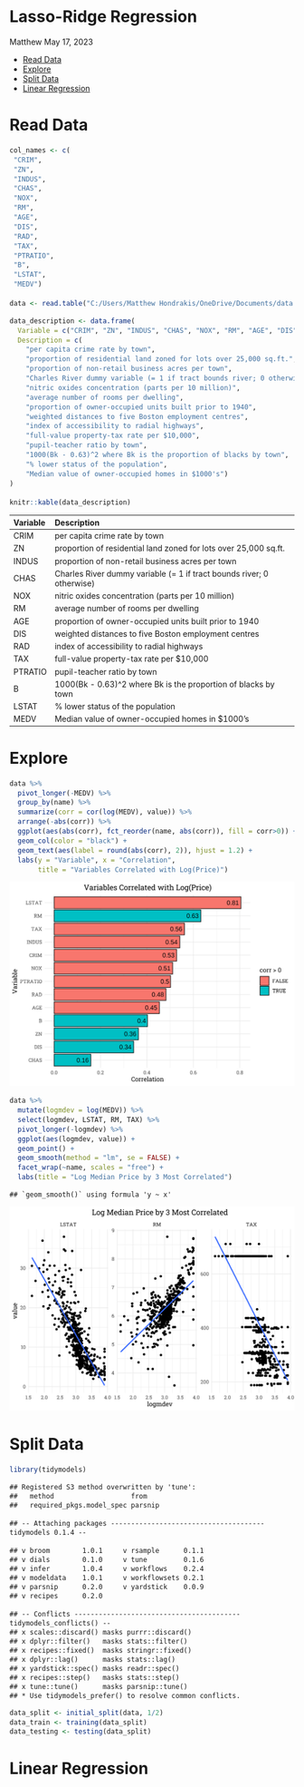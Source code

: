 Lasso-Ridge Regression
================
Matthew
May 17, 2023

- <a href="#read-data" id="toc-read-data">Read Data</a>
- <a href="#explore" id="toc-explore">Explore</a>
- <a href="#split-data" id="toc-split-data">Split Data</a>
- <a href="#linear-regression" id="toc-linear-regression">Linear
  Regression</a>

# Read Data

``` r
col_names <- c(
 "CRIM", 
 "ZN", 
 "INDUS",
 "CHAS",
 "NOX",
 "RM",
 "AGE",
 "DIS",
 "RAD",
 "TAX",
 "PTRATIO",
 "B",
 "LSTAT",
 "MEDV")

data <- read.table("C:/Users/Matthew Hondrakis/OneDrive/Documents/data.txt", col.names = col_names)
```

``` r
data_description <- data.frame(
  Variable = c("CRIM", "ZN", "INDUS", "CHAS", "NOX", "RM", "AGE", "DIS", "RAD", "TAX", "PTRATIO", "B", "LSTAT", "MEDV"),
  Description = c(
    "per capita crime rate by town",
    "proportion of residential land zoned for lots over 25,000 sq.ft.",
    "proportion of non-retail business acres per town",
    "Charles River dummy variable (= 1 if tract bounds river; 0 otherwise)",
    "nitric oxides concentration (parts per 10 million)",
    "average number of rooms per dwelling",
    "proportion of owner-occupied units built prior to 1940",
    "weighted distances to five Boston employment centres",
    "index of accessibility to radial highways",
    "full-value property-tax rate per $10,000",
    "pupil-teacher ratio by town",
    "1000(Bk - 0.63)^2 where Bk is the proportion of blacks by town",
    "% lower status of the population",
    "Median value of owner-occupied homes in $1000's")
)

knitr::kable(data_description)
```

| Variable | Description                                                           |
|:---------|:----------------------------------------------------------------------|
| CRIM     | per capita crime rate by town                                         |
| ZN       | proportion of residential land zoned for lots over 25,000 sq.ft.      |
| INDUS    | proportion of non-retail business acres per town                      |
| CHAS     | Charles River dummy variable (= 1 if tract bounds river; 0 otherwise) |
| NOX      | nitric oxides concentration (parts per 10 million)                    |
| RM       | average number of rooms per dwelling                                  |
| AGE      | proportion of owner-occupied units built prior to 1940                |
| DIS      | weighted distances to five Boston employment centres                  |
| RAD      | index of accessibility to radial highways                             |
| TAX      | full-value property-tax rate per \$10,000                             |
| PTRATIO  | pupil-teacher ratio by town                                           |
| B        | 1000(Bk - 0.63)^2 where Bk is the proportion of blacks by town        |
| LSTAT    | % lower status of the population                                      |
| MEDV     | Median value of owner-occupied homes in \$1000’s                      |

# Explore

``` r
data %>% 
  pivot_longer(-MEDV) %>% 
  group_by(name) %>% 
  summarize(corr = cor(log(MEDV), value)) %>% 
  arrange(-abs(corr)) %>% 
  ggplot(aes(abs(corr), fct_reorder(name, abs(corr)), fill = corr>0)) +
  geom_col(color = "black") +
  geom_text(aes(label = round(abs(corr), 2)), hjust = 1.2) +
  labs(y = "Variable", x = "Correlation",
       title = "Variables Correlated with Log(Price)")
```

![](Lasso-Ridge-Regression_files/figure-gfm/unnamed-chunk-3-1.png)<!-- -->

``` r
data %>% 
  mutate(logmdev = log(MEDV)) %>% 
  select(logmdev, LSTAT, RM, TAX) %>% 
  pivot_longer(-logmdev) %>% 
  ggplot(aes(logmdev, value)) + 
  geom_point() +
  geom_smooth(method = "lm", se = FALSE) +
  facet_wrap(~name, scales = "free") +
  labs(title = "Log Median Price by 3 Most Correlated") 
```

    ## `geom_smooth()` using formula 'y ~ x'

![](Lasso-Ridge-Regression_files/figure-gfm/unnamed-chunk-4-1.png)<!-- -->

# Split Data

``` r
library(tidymodels)
```

    ## Registered S3 method overwritten by 'tune':
    ##   method                   from   
    ##   required_pkgs.model_spec parsnip

    ## -- Attaching packages -------------------------------------- tidymodels 0.1.4 --

    ## v broom        1.0.1     v rsample      0.1.1
    ## v dials        0.1.0     v tune         0.1.6
    ## v infer        1.0.4     v workflows    0.2.4
    ## v modeldata    1.0.1     v workflowsets 0.2.1
    ## v parsnip      0.2.0     v yardstick    0.0.9
    ## v recipes      0.2.0

    ## -- Conflicts ----------------------------------------- tidymodels_conflicts() --
    ## x scales::discard() masks purrr::discard()
    ## x dplyr::filter()   masks stats::filter()
    ## x recipes::fixed()  masks stringr::fixed()
    ## x dplyr::lag()      masks stats::lag()
    ## x yardstick::spec() masks readr::spec()
    ## x recipes::step()   masks stats::step()
    ## x tune::tune()      masks parsnip::tune()
    ## * Use tidymodels_prefer() to resolve common conflicts.

``` r
data_split <- initial_split(data, 1/2)
data_train <- training(data_split)
data_testing <- testing(data_split)
```

# Linear Regression
